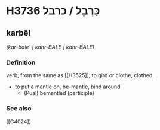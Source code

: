 # H3736 כַּרְבֵּל / כרבל

## karbêl

_(kar-bale' | kahr-BALE | kahr-BALE)_

### Definition

verb; from the same as [[H3525]]; to gird or clothe; clothed.

- to put a mantle on, be-mantle, bind around
    - (Pual) bemantled (participle)
### See also

[[G4024]]

